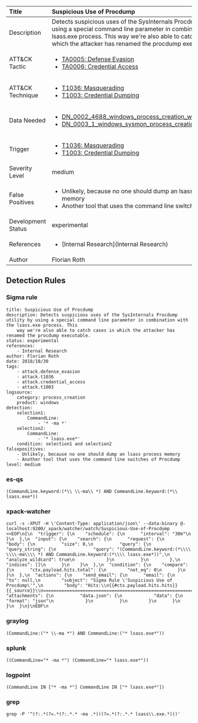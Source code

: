 | Title                | Suspicious Use of Procdump                                                                                                                                                 |
|:---------------------|:------------------------------------------------------------------------------------------------------------------------------------------------------------|
| Description          | Detects suspicious uses of the SysInternals Procdump utility by using a special command line parameter in combination with the lsass.exe process. This way we're also able to catch cases in which the attacker has renamed the procdump executable.                                                                                                                                           |
| ATT&amp;CK Tactic    | <ul><li>[TA0005: Defense Evasion](https://attack.mitre.org/tactics/TA0005)</li><li>[TA0006: Credential Access](https://attack.mitre.org/tactics/TA0006)</li></ul>  |
| ATT&amp;CK Technique | <ul><li>[T1036: Masquerading](https://attack.mitre.org/techniques/T1036)</li><li>[T1003: Credential Dumping](https://attack.mitre.org/techniques/T1003)</li></ul>                             |
| Data Needed          | <ul><li>[DN_0002_4688_windows_process_creation_with_commandline](../Data_Needed/DN_0002_4688_windows_process_creation_with_commandline.md)</li><li>[DN_0003_1_windows_sysmon_process_creation](../Data_Needed/DN_0003_1_windows_sysmon_process_creation.md)</li></ul>                                                         |
| Trigger              | <ul><li>[T1036: Masquerading](../Triggers/T1036.md)</li><li>[T1003: Credential Dumping](../Triggers/T1003.md)</li></ul>  |
| Severity Level       | medium                                                                                                                                                 |
| False Positives      | <ul><li>Unlikely, because no one should dump an lsass process memory</li><li>Another tool that uses the command line switches of Procdump</li></ul>                                                                  |
| Development Status   | experimental                                                                                                                                                |
| References           | <ul><li>[Internal Research](Internal Research)</li></ul>                                                          |
| Author               | Florian Roth                                                                                                                                                |


## Detection Rules

### Sigma rule

```
title: Suspicious Use of Procdump
description: Detects suspicious uses of the SysInternals Procdump utility by using a special command line parameter in combination with the lsass.exe process. This
    way we're also able to catch cases in which the attacker has renamed the procdump executable.
status: experimental
references:
    - Internal Research
author: Florian Roth
date: 2018/10/30
tags:
    - attack.defense_evasion
    - attack.t1036
    - attack.credential_access
    - attack.t1003
logsource:
    category: process_creation
    product: windows
detection:
    selection1:
        CommandLine:
            - '* -ma *'
    selection2:
        CommandLine:
            - '* lsass.exe*'
    condition: selection1 and selection2
falsepositives:
    - Unlikely, because no one should dump an lsass process memory
    - Another tool that uses the command line switches of Procdump
level: medium

```





### es-qs
    
```
(CommandLine.keyword:(*\\ \\-ma\\ *) AND CommandLine.keyword:(*\\ lsass.exe*))
```


### xpack-watcher
    
```
curl -s -XPUT -H \'Content-Type: application/json\' --data-binary @- localhost:9200/_xpack/watcher/watch/Suspicious-Use-of-Procdump <<EOF\n{\n  "trigger": {\n    "schedule": {\n      "interval": "30m"\n    }\n  },\n  "input": {\n    "search": {\n      "request": {\n        "body": {\n          "size": 0,\n          "query": {\n            "query_string": {\n              "query": "(CommandLine.keyword:(*\\\\ \\\\-ma\\\\ *) AND CommandLine.keyword:(*\\\\ lsass.exe*))",\n              "analyze_wildcard": true\n            }\n          }\n        },\n        "indices": []\n      }\n    }\n  },\n  "condition": {\n    "compare": {\n      "ctx.payload.hits.total": {\n        "not_eq": 0\n      }\n    }\n  },\n  "actions": {\n    "send_email": {\n      "email": {\n        "to": null,\n        "subject": "Sigma Rule \'Suspicious Use of Procdump\'",\n        "body": "Hits:\\n{{#ctx.payload.hits.hits}}{{_source}}\\n================================================================================\\n{{/ctx.payload.hits.hits}}",\n        "attachments": {\n          "data.json": {\n            "data": {\n              "format": "json"\n            }\n          }\n        }\n      }\n    }\n  }\n}\nEOF\n
```


### graylog
    
```
(CommandLine:("* \\-ma *") AND CommandLine:("* lsass.exe*"))
```


### splunk
    
```
((CommandLine="* -ma *") (CommandLine="* lsass.exe*"))
```


### logpoint
    
```
(CommandLine IN ["* -ma *"] CommandLine IN ["* lsass.exe*"])
```


### grep
    
```
grep -P '^(?:.*(?=.*(?:.*.* -ma .*))(?=.*(?:.*.* lsass\\.exe.*)))'
```



